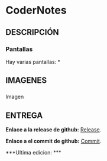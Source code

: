 # CoderNotes

## DESCRIPCIÓN



### Pantallas

Hay varias pantallas:
* 

## IMAGENES

### 
Imagen

## ENTREGA

**Enlace a la release de github:** [Release]().

**Enlace a el commit de github:** [Commit]().



***Ultima edicion: ***
